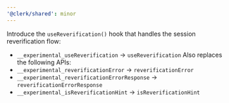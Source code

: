 ```yaml
---
'@clerk/shared': minor
---
```


Introduce the `useReverification()` hook that handles the session reverification flow:
- `__experimental_useReverification` -> `useReverification`
Also replaces the following APIs:
- `__experimental_reverificationError` -> `reverificationError`
- `__experimental_reverificationErrorResponse` -> `reverificationErrorResponse`
- `__experimental_isReverificationHint` -> `isReverificationHint`
